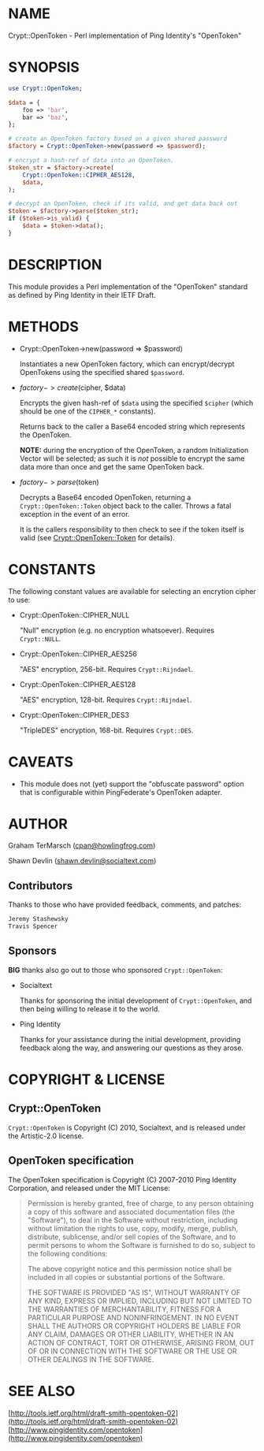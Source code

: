 # NAME

Crypt::OpenToken - Perl implementation of Ping Identity's "OpenToken"

# SYNOPSIS

```perl
use Crypt::OpenToken;

$data = {
    foo => 'bar',
    bar => 'baz',
};

# create an OpenToken factory based on a given shared password
$factory = Crypt::OpenToken->new(password => $password);

# encrypt a hash-ref of data into an OpenToken.
$token_str = $factory->create(
    Crypt::OpenToken::CIPHER_AES128,
    $data,
);

# decrypt an OpenToken, check if its valid, and get data back out
$token = $factory->parse($token_str);
if ($token->is_valid) {
    $data = $token->data();
}
```

# DESCRIPTION

This module provides a Perl implementation of the "OpenToken" standard as
defined by Ping Identity in their IETF Draft.

# METHODS

- Crypt::OpenToken->new(password => $password)

    Instantiates a new OpenToken factory, which can encrypt/decrypt OpenTokens
    using the specified shared `$password`.

- $factory->create($cipher, $data)

    Encrypts the given hash-ref of `$data` using the specified `$cipher` (which
    should be one of the `CIPHER_*` constants).

    Returns back to the caller a Base64 encoded string which represents the
    OpenToken.

    **NOTE:** during the encryption of the OpenToken, a random Initialization
    Vector will be selected; as such it is _not_ possible to encrypt the same
    data more than once and get the same OpenToken back.

- $factory->parse($token)

    Decrypts a Base64 encoded OpenToken, returning a `Crypt::OpenToken::Token`
    object back to the caller.  Throws a fatal exception in the event of an error.

    It is the callers responsibility to then check to see if the token itself is
    valid (see [Crypt::OpenToken::Token](https://metacpan.org/pod/Crypt%3A%3AOpenToken%3A%3AToken) for details).

# CONSTANTS

The following constant values are available for selecting an encrytion cipher
to use:

- Crypt::OpenToken::CIPHER\_NULL

    "Null" encryption (e.g. no encryption whatsoever).  Requires `Crypt::NULL`.

- Crypt::OpenToken::CIPHER\_AES256

    "AES" encryption, 256-bit.  Requires `Crypt::Rijndael`.

- Crypt::OpenToken::CIPHER\_AES128

    "AES" encryption, 128-bit.  Requires `Crypt::Rijndael`.

- Crypt::OpenToken::CIPHER\_DES3

    "TripleDES" encryption, 168-bit.  Requires `Crypt::DES`.

# CAVEATS

- This module does not (yet) support the "obfuscate password" option that is
configurable within PingFederate's OpenToken adapter.

# AUTHOR

Graham TerMarsch (cpan@howlingfrog.com)

Shawn Devlin (shawn.devlin@socialtext.com)

## Contributors

Thanks to those who have provided feedback, comments, and patches:

```perl
Jeremy Stashewsky
Travis Spencer
```

## Sponsors

**BIG** thanks also go out to those who sponsored `Crypt::OpenToken`:

- Socialtext

    Thanks for sponsoring the initial development of `Crypt::OpenToken`, and then
    being willing to release it to the world.

- Ping Identity

    Thanks for your assistance during the initial development, providing feedback
    along the way, and answering our questions as they arose.

# COPYRIGHT & LICENSE

## Crypt::OpenToken

`Crypt::OpenToken` is Copyright (C) 2010, Socialtext, and is released under
the Artistic-2.0 license.

## OpenToken specification

The OpenToken specification is Copyright (C) 2007-2010 Ping Identity
Corporation, and released under the MIT License:

> Permission is hereby granted, free of charge, to any person obtaining a copy
> of this software and associated documentation files (the "Software"), to deal
> in the Software without restriction, including without limitation the rights
> to use, copy, modify, merge, publish, distribute, sublicense, and/or sell
> copies of the Software, and to permit persons to whom the Software is
> furnished to do so, subject to the following conditions:
>
> The above copyright notice and this permission notice shall be included in all
> copies or substantial portions of the Software.
>
> THE SOFTWARE IS PROVIDED "AS IS", WITHOUT WARRANTY OF ANY KIND, EXPRESS OR
> IMPLIED, INCLUDING BUT NOT LIMITED TO THE WARRANTIES OF MERCHANTABILITY,
> FITNESS FOR A PARTICULAR PURPOSE AND NONINFRINGEMENT. IN NO EVENT SHALL THE
> AUTHORS OR COPYRIGHT HOLDERS BE LIABLE FOR ANY CLAIM, DAMAGES OR OTHER
> LIABILITY, WHETHER IN AN ACTION OF CONTRACT, TORT OR OTHERWISE, ARISING FROM,
> OUT OF OR IN CONNECTION WITH THE SOFTWARE OR THE USE OR OTHER DEALINGS IN THE
> SOFTWARE.

# SEE ALSO

[http://tools.ietf.org/html/draft-smith-opentoken-02](http://tools.ietf.org/html/draft-smith-opentoken-02)
[http://www.pingidentity.com/opentoken](http://www.pingidentity.com/opentoken)
